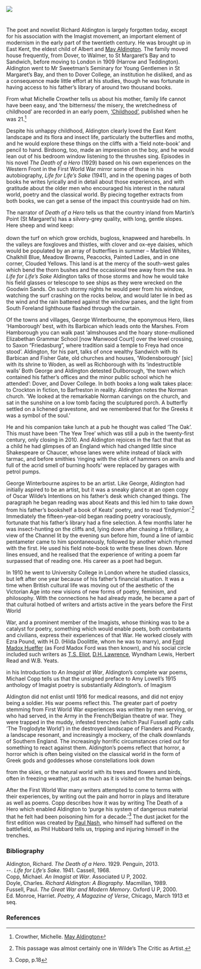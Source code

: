 <a href="https://www.kent-maps.online"><img src="https://kent-map.github.io/mdpress/juncture/ve-button.png"></a>
<param ve-config title="Richard Aldington (1892-1962)" author="Dr Diana Hirst" layout="vtl" banner="https://upload.wikimedia.org/wikipedia/commons/6/69/An_illustrated_and_descriptive_guide_to_the_great_railways_of_England_and_their_connections_with_the_Continent_%281885%29_%2814573960910%29.jpg" description="Diana Hirst traces the life and work of the author, Richard Aldington.">

<!-- Historical map layers -->
<param ve-map-layer active allmaps allmaps-id="5aa3ce47b380271b" title="Kent Road Map">

#

The poet and novelist Richard Aldington is largely forgotten today, except for his association with the Imagist movement, an important element of modernism in the early part of the twentieth century. He was brought up in East Kent, the eldest child of Albert and [May Aldington](/19c/19c-aldington-biography). The family moved house frequently, from Dover, to Walmer, to St Margaret’s Bay and to Sandwich, before moving to London in 1909 (Harrow and Teddington). Aldington went to Mr Sweetman’s Seminary for Young Gentlemen in St Margaret’s Bay, and then to Dover College, an institution he disliked, and as a consequence made little effort at his studies, though he was fortunate in having access to his father’s library of around two thousand books. 
<param ve-image url="https://upload.wikimedia.org/wikipedia/commons/f/f6/Dover_College_postcard.jpg" label="Dover College" attribution="Ebay, Public domain, via Wikimedia Commons">
<param ve-entity eid="Q179224" aliases="Dover">

From what Michelle Crowther tells us about his mother, family life cannot have been easy, and ‘the bitterness/ the misery, the wretchedness of childhood’ are recorded in an early poem, [‘Childhood’](https://www.poetrysoup.com/famous/poem/childhood_1336
), published when he was 21.[^ref1]

Despite his unhappy childhood, Aldington clearly loved the East Kent landscape and its flora and insect life, particularly the butterflies and moths, and he would explore these things on the cliffs with a ‘field note-book’ and pencil to hand. Birdsong, too, made an impression on the boy, and he would lean out of his bedroom window listening to the thrushes sing. Episodes in his novel _The Death of a Hero_ (1929) based on his own experiences on the Western Front in the First World War mirror some of those in his autobiography, _Life for Life’s Sake_ (1941), and in the opening pages of both books he writes lyrically and in detail about those experiences, and with gratitude about the older men who encouraged his interest in the natural world, poetry and the classical world. By piecing together extracts from both books, we can get a sense of the impact this countryside had on him.

The narrator of _Death of a Hero_ tells us that the country inland from Martin’s Point (St Margaret’s) has a silvery-grey quality, with long, gentle slopes. Here sheep and wind keep:
<br><br>
down the turf on which grow orchids, bugloss, knapweed and harebells. In the valleys are foxgloves and thistles, with clover and ox-eye daisies, which would be populated by an array of butterflies in summer – Marbled Whites, Chalkhill Blue, Meadow Browns, Peacocks, Painted Ladies, and in one corner, Clouded Yellows. This land is at the mercy of the south-west gales which bend the thorn bushes and the occasional tree away from the sea. In _Life for Life’s Sake_ Aldington talks of those storms and how he would take his field glasses or telescope to see ships as they were wrecked on the Goodwin Sands. On such stormy nights he would peer from his window, watching the surf crashing on the rocks below, and would later lie in bed as the wind and the rain battered against the window panes, and the light from South Foreland lighthouse flashed through the curtain.

Of the towns and villages, George Winterbourne, the eponymous Hero, likes ‘Hamborough’ best, with its Barbican which leads onto the Marshes. From Hamborough you can walk past ‘almshouses and the hoary stone-mullioned Elizabethan Grammar School [now Manwood Court] over the level crossing, to Saxon “Friedasburg”, where tradition said a temple to Freya had once stood’. Aldington, for his part, talks of once wealthy Sandwich with its Barbican and Fisher Gate, old churches and houses, ‘Wodensborough’ [sic] with its shrine to Woden, as well as Richborough with its ‘indestructible walls’ Both George and Aldington detested Dullborough, ‘the town which contained his father’s offices and the minor public school which he attended’: Dover, and Dover College. In both books a long walk takes place: to Crockton in fiction, to Barfreston in reality. Aldington notes the Norman church. ‘We looked at the remarkable Norman carvings on the church, and sat in the sunshine on a low tomb facing the sculptured porch. A butterfly settled on a lichened gravestone, and we remembered that for the Greeks it was a symbol of the soul.’ 
<param ve-image url="https://commons.wikimedia.org/wiki/File:Barfrestone_church,_the_south_doorway_-_geograph.org.uk_-_2166522.jpg" label=Barfrestone Church, the South Doorway" attribution="David Smith, ia Wikimedia Commons" license="CC BY-SA 2.0">
<param ve-entity eid="Q26163" aliases="Sandwich">
<param ve-entity eid="Q3192739" aliases="Woodnesborough">
<param ve-entity eid="Q2607619" aliases="Richborough">
<param ve-entity eid="Q2884452" aliases="Barfrestone">
<param ve-entity eid="Q179224" aliases="Dover">

He and his companion take lunch at a pub he thought was called ‘The Oak’. This must have been ‘The Yew Tree’ which was still a pub in the twenty-first century, only closing in 2010. And Aldington rejoices in the fact that that as a child he had glimpses of an England which had changed little since Shakespeare or Chaucer, whose lanes were white instead of black with tarmac, and before smithies ‘ringing with the clink of hammers on anvils and full of the acrid smell of burning hoofs’ were replaced by garages with petrol pumps.
<param ve-image url="https://commons.wikimedia.org/wiki/File:The_Yew_Tree_at_Barfrestone._-_geograph.org.uk_-_315234.jpg" label="The Yew Tree at Barfrestone" attribution="Nick Smith" license="CC BY-SA 2.0">

George Winterbourne aspires to be an artist. Like George, Aldington had initially aspired to be an artist, but it was a sneaky glance at an open copy of Oscar Wilde’s Intentions on his father’s desk which changed things. The paragraph he began reading was about Keats and this led him to take down from his father’s bookshelf a book of Keats’ poetry, and to read ‘Endymion’.[^ref2] Immediately the fifteen-year-old began reading poetry voraciously, fortunate that his father’s library had a fine selection. A few months later he was insect-hunting on the cliffs and, lying down after chasing a fritillary, a view of the Channel lit by the evening sun before him, found a line of iambic pentameter came to him spontaneously, followed by another which rhymed with the first. He used his field note-book to write these lines down. More lines ensued, and he realised that the experience of writing a poem far surpassed that of reading one. His career as a poet had begun. <param ve-image url="https://commons.wikimedia.org/wiki/File:Dark_Green_Fritillary_%289326548984%29.jpg" label="Dark Green Fritillary" attribution="Johan Hansson from Gävle, Sweden, via Wikimedia Commons" license="CC BY 2.0">

In 1910 he went to University College in London where he studied classics, but left after one year because of his father’s financial situation. It was a time when British cultural life was moving out of the aesthetic of the Victorian Age into new visions of new forms of poetry, feminism, and philosophy. With the connections he had already made, he became a part of that cultural hotbed of writers and artists active in the years before the First World

War, and a prominent member of the Imagists, whose thinking was to be a catalyst for poetry, something which would enable poets, both combatants and civilians, express their experiences of that War. He worked closely with Ezra Pound, with H.D. (Hilda Doolittle, whom he was to marry), and [Ford Madox Hueffer](/20c/20c-fordmadoxford-biography/) (as Ford Madox Ford was then known), and his social circle included such writers as [T.S. Eliot](/20c/20c-eliot-biography), [D.H. Lawrence](/20c/20c-lawrence-biography), Wyndham Lewis, Herbert Read and W.B. Yeats. 
<param ve-image url="https://commons.wikimedia.org/wiki/File:Hilda_Doolittle.jpg" label="Hilda Doolittle" attribution="Man Ray, Public domain, via Wikimedia Commons">

in his Introduction to _An Imagist at War_, Aldington’s complete war poems, Michael Copp tells us that the unsigned preface to Amy Lowell’s 1915 anthology of Imagist poetry is substantially Aldington’s. of Imagism

Aldington did not enlist until 1916 for medical reasons, and did not enjoy being a soldier. His war poems reflect this. The greater part of poetry stemming from First World War experiences was written by men serving, or who had served, in the Army in the French/Belgian theatre of war. They were trapped in the muddy, infested trenches (which Paul Fussell aptly calls ‘The Troglodyte World’) in the destroyed landscape of Flanders and Picardy, a landscape resonant, and increasingly a mockery, of the chalk downlands of Southern England. The increasingly horrific circumstances cried out for something to react against them. Aldington’s poems reflect that horror, a horror which is often being visited on the classical world in the form of Greek gods and goddesses whose constellations look down

from the skies, or the natural world with its trees and flowers and birds, often in freezing weather, just as much as it is visited on the human beings.

After the First World War many writers attempted to come to terms with their experiences, by writing out the pain and horror in plays and literature as well as poems. Copp describes how it was by writing The Death of a Hero which enabled Aldington to ‘purge his system of dangerous material that he felt had been poisoning him for a decade.’[^ref3] The dust jacket for the first edition was created by [Paul Nash](/20c/20c-nash-biography), who himself had suffered on the battlefield, as Phil Hubbard tells us, tripping and injuring himself in the trenches. 

### Bibliography

Aldington, Richard. _The Death of a Hero_. 1929. Penguin, 2013.   
--. _Life for Life’s Sake_. 1941. Cassell, 1968.   
Copp, Michael. _An Imagist at War_. Associated U P, 2002.   
Doyle, Charles. _Richard Aldington: A Biography_. Macmillan, 1989.   
Fussell, Paul. _The Great War and Modern Memory_. Oxford U P, 2000.   
Ed. Monroe, Harriet. _Poetry, A Magazine of Verse_, Chicago, March 1913 et seq.

### References

[^ref1]: Crowther, Michelle. [May Aldington](https://www.kent-maps.online/19c/19c-aldington-biography/)
[^ref2]: This passage was almost certainly one in Wilde’s The Critic as Artist.
[^ref3]: Copp, p.18


